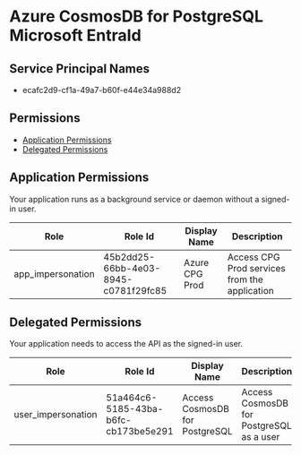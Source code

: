 # Azure CosmosDB for PostgreSQL Microsoft EntraId
## Service Principal Names
- ecafc2d9-cf1a-49a7-b60f-e44e34a988d2

 ## Permissions
- [Application Permissions](#application-permissions)
- [Delegated Permissions](#delegated-permissions)

## Application Permissions
Your application runs as a background service or daemon without a signed-in user.

| Role | Role Id | Display Name | Description |
|---|---|---|---|
| app_impersonation | 45b2dd25-66bb-4e03-8945-c0781f29fc85 | Azure CPG Prod | Access CPG Prod services from the application |

## Delegated Permissions
Your application needs to access the API as the signed-in user. 

| Role | Role Id | Display Name | Description |
|---|---|---|---|
| user_impersonation | 51a464c6-5185-43ba-b6fc-cb173be5e291 | Access CosmosDB for PostgreSQL | Access CosmosDB for PostgreSQL as a user |

